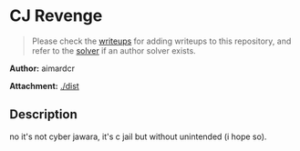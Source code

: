 # CJ Revenge

> Please check the [writeups](./writeups/) for adding writeups to this repository, and refer to the [solver](./solver/) if an author solver exists.

**Author:** aimardcr

**Attachment:** [./dist](./dist)


## Description
no it's not cyber jawara, it's c jail but without unintended (i hope so).
